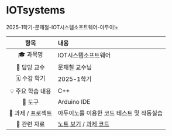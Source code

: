 # IOTsystems
2025-1학기-문재철-IOT시스템소프트웨어-아두이노

| 항목 | 내용 |
|:----:|:-----|
| 🎓 과목명 | IOT시스템소프트웨어 |
| 🏫 담당 교수 | 문재철 교수님 |
| 🗓️ 수강 학기 | 2025-1학기 |
| 💡 주요 학습 내용 | C++ |
| 🧰 도구 | Arduino IDE |
| 🧩 과제 / 프로젝트 | 아두이노를 이용한 코드 테스트 및 작동실습 |
| 🔗 관련 자료 | [노트 보기](./notes/README.md) / [과제 코드](./assignments/) |
